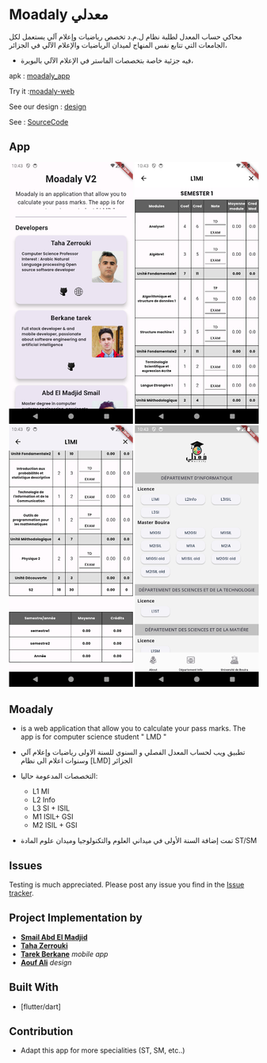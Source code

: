 # Moadaly معدلي
محاكي حساب المعدل لطلبة نظام ل.م.د تخصص رياضيات وإعلام آلي
يستعمل لكل الجامعات التي تتابع نفس المنهاج لميدان الرياضيات والإعلام الآلي في الجزائر،

* فيه جزئية خاصة بتخصصات الماستر في الإعلام الآلي بالبويرة،

apk : [moadaly_app](https://drive.google.com/file/d/1bb2PToHU4kCU2Vi3AocOX97UP7AKpUp3/view?usp=sharing)

Try it :[moadaly-web](https://madjsmail.github.io/moadaly/) 

See our design : [design](https://github.com/Sho-Oter/dynamic-grade-average-calculator)

See  : [SourceCode](https://github.com/Abdelmadjidsmail/moadaly)

## App

<div align="center">
    <img src="screen/s4.png" width="250px"</img>
    <img src="screen/s2.png" width="250px"</img> 
</div>
<div align="center">
    <img src="screen/s3.png" width="250px"</img> 
    <img src="screen/s1.png" width="250px"</img> 
</div>

## Moadaly

* is a web application that allow you to calculate your pass marks. The app is for computer science student " LMD "   
* تطبيق ويب لحساب المعدل الفصلي و السنوي للسنة الاولى  رياضيات وإعلام آلي وسنوات اعلام الى   نظام [LMD] الجزائر 

* التخصصات المدعومة حاليا:
  * L1 MI
  * L2 Info
  * L3 SI + ISIL
  * M1 ISIL+ GSI
  * M2 ISIL + GSI
* تمت إضافة السنة الأولى في ميداني العلوم والتكنولوجيا وميدان علوم المادة ST/SM


## Issues
Testing is much appreciated. Please post any issue you find in the [Issue tracker](https://github.com/tarek-berkane/moadaly_app/issues).



## Project Implementation by 
* [**Smail Abd El Madjid**](https://github.com/Abdelmadjidsmail/)
* [**Taha Zerrouki**](https://github.com/linuxscout/)
* [**Tarek Berkane**](https://github.com/tarekDZ2019) *mobile app*
* [**Aouf Ali**](https://github.com/Sho-Oter)  *design* 

## Built With
* [flutter/dart]

## Contribution
* Adapt this app for more specialities (ST, SM, etc..)






